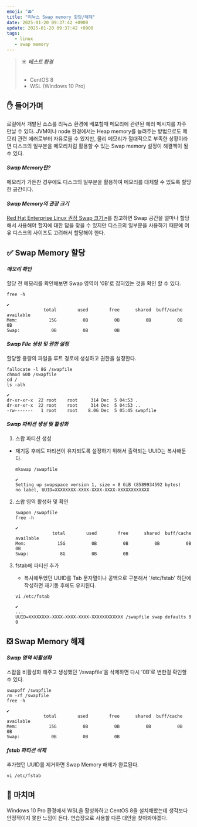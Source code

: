 ```yaml
---
emoji: "🚘"
title: "리눅스 Swap memory 할당/해제"
date: 2025-01-20 09:37:42 +0900
update: 2025-01-20 09:37:42 +0900
tags:
   - linux
   - swap memory
---
```


> ☀️ ***테스트 환경***
> <br/><br/>
> - CentOS 8
> - WSL (Windows 10 Pro)

## ✋ 들어가며
로컬에서 개발된 소스를 리눅스 환경에 배포할때 메모리에 관련된 에러 메시지를 자주 만날 수 있다. JVM이나 node 환경에서는 Heap memory를 늘려주는 방법으로도 메모리 관련 에러로부터 자유로울 수 있지만, 물리 메모리가 절대적으로 부족한 상황이라면 디스크의 일부분을 메모리처럼 활용할 수 있는 Swap memory 설정이 해결책이 될 수 있다.

#### ***Swap Memory란?***
메모리가 가든찬 경우에도 디스크의 일부분을 활용하여 메모리를 대체할 수 있도록 할당한 공간이다.

#### ***Swap Memory의 권장 크기***
[Red Hat Enterprise Linux 권장 Swap 크기↗](https://access.redhat.com/ko/solutions/744483)를 참고하면 Swap 공간을 얼마나 할당해서 사용해야 할지에 대한 답을 찾을 수 있지만 디스크의 일부분을 사용하기 때문에 여유 디스크의 사이즈도 고려해서 할당해야 한다.


## ✅ Swap Memory 할당

#### ***메모리 확인***
할당 전 메모리를 확인해보면 Swap 영역이 '0B'로 잡혀있는 것을 확인 할 수 있다.
```shell
free -h
```
```shell
✔
              total        used        free      shared  buff/cache   available
Mem:            15G          0B          0B          0B          0B          0B
Swap:            0B          0B          0B
```

#### ***Swap File 생성 및 권한 설정***
할당할 용량의 파일을 루트 경로에 생성하고 권한을 설정한다.
```shell
fallocate -l 8G /swapfile
chmod 600 /swapfile
cd /
ls -alh
```
```shell
✔
dr-xr-xr-x  22 root    root     314 Dec  5 04:53 .
dr-xr-xr-x  22 root    root     314 Dec  5 04:53 ..
-rw-------   1 root    root    8.0G Dec  5 05:45 swapfile
```

#### ***Swap 파티션 생성 및 활성화***

1. 스왑 파티션 생성
- 재기동 후에도 파티션이 유지되도록 설정하기 위해서 출력되는 UUID는 복사해둔다. 
    
    ```shell
    mkswap /swapfile
    ```
    ```shell
    ✔
    Setting up swapspace version 1, size = 8 GiB (8589934592 bytes)
    no label, UUID=XXXXXXXX-XXXX-XXXX-XXXX-XXXXXXXXXXXX
    ```

2. 스왑 영역 활성화 및 확인
    ```shell
    swapon /swapfile
    free -h
    ```
    ```shell
    ✔
                  total        used        free      shared  buff/cache   available
    Mem:            15G          0B          0B          0B          0B          0B
    Swap:            8G          0B          0B
    ```

3. fstab에 파티션 추가
   - 복사해두었던 UUID를 Tab 문자열이나 공백으로 구분해서 '/etc/fstab' 하단에 작성하면 재기동 후에도 유지된다.
    ```shell
    vi /etc/fstab
    ```
    ```shell
    ✔
    ...
    UUID=XXXXXXXX-XXXX-XXXX-XXXX-XXXXXXXXXXXX /swapfile swap defaults 0 0
    ```


## ❎ Swap Memory 해제

#### ***Swap 영역 비활성화***
스왑을 비활성화 해주고 생성했던 '/swapfile'을 삭제하면 다시 '0B'로 변한걸 확인할 수 있다.
```shell
swapoff /swapfile
rm -rf /swapfile
free -h
```
```shell
✔
              total        used        free      shared  buff/cache   available
Mem:            15G          0B          0B          0B          0B          0B
Swap:            0B          0B          0B
```

#### ***fstab 파티션 삭제***
추가했던 UUID를 제거하면 Swap Memory 해제가 완료된다. 
```shell
vi /etc/fstab
```


## 👋 마치며
Windows 10 Pro 환경에서 WSL을 활성화하고 CentOS 8을 설치해봤는데 생각보다 안정적이지 못한 느낌이 든다. 연습장으로 사용할 다른 대안을 찾아봐야겠다.

